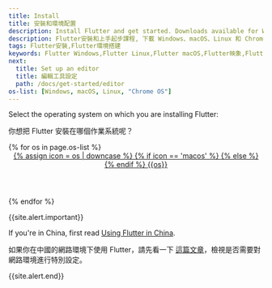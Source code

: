 ```yaml
---
title: Install
title: 安裝和環境配置
description: Install Flutter and get started. Downloads available for Windows, macOS, Linux, and Chrome OS operating systems.
description: Flutter安裝和上手起步課程, 下載 Windows、macOS、Linux 和 Chrome OS 系統的 Flutter SDK。
tags: Flutter安裝,Flutter環境搭建
keywords: Flutter Windows,Flutter Linux,Flutter macOS,Flutter映象,Flutter使用課程
next:
  title: Set up an editor
  title: 編輯工具設定
  path: /docs/get-started/editor
os-list: [Windows, macOS, Linux, "Chrome OS"]
---
```


Select the operating system on which you are installing Flutter:

你想把 Flutter 安裝在哪個作業系統呢？

<div class="card-deck mb-8">
{% for os in page.os-list %}
  <a class="card" id="install-{{os | remove: ' ' | downcase}}" href="/get-started/install/{{os | remove: ' ' | downcase}}">
    <div class="card-body">
      <header class="card-title text-center m-0">
        <span class="d-block h1">
          {% assign icon = os | downcase %}
          {% if icon == 'macos' %}
            <i class="fab fa-apple"></i>
          {% else %}
            <i class="fab fa-{{icon}}"></i>
          {% endif %}
        </span>
        <span class="text-muted text-nowrap">{{os}}</span>
      </header>
    </div>
  </a>
{% endfor %}
</div>

{{site.alert.important}}

  If you're in China, first read [Using Flutter in China][].
  
  如果你在中國的網路環境下使用 Flutter，請先看一下
  [這篇文章][Using Flutter in China]，檢視是否需要對網路環境進行特別設定。

{{site.alert.end}}

[Using Flutter in China]: {{site.main_url}}/community/china
